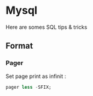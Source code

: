 # Mysql
Here are somes SQL tips & tricks

## Format

### Pager

Set page print as infinit :

```SQL
pager less -SFIX;
```